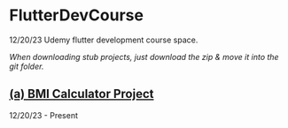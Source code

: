 # FlutterDevCourse
12/20/23
Udemy flutter development course space. 

_When downloading stub projects, just download the zip & move it into the git folder._
## <a href="./a-bmi-calculator-flutter"> (a) BMI Calculator Project </a>
12/20/23 - Present
